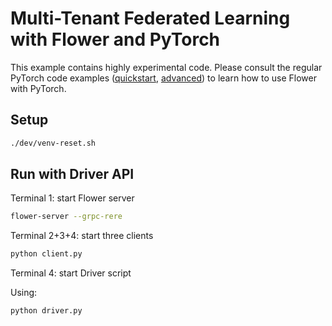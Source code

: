 # Multi-Tenant Federated Learning with Flower and PyTorch

This example contains highly experimental code. Please consult the regular PyTorch code examples ([quickstart](https://github.com/adap/flower/tree/main/examples/quickstart_pytorch), [advanced](https://github.com/adap/flower/tree/main/examples/advanced_pytorch)) to learn how to use Flower with PyTorch.

## Setup

```bash
./dev/venv-reset.sh
```

## Run with Driver API

Terminal 1: start Flower server

```bash
flower-server --grpc-rere
```

Terminal 2+3+4: start three clients

```bash
python client.py
```

Terminal 4: start Driver script

Using:

```bash
python driver.py
```
